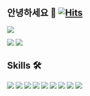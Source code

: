 ## 안녕하세요 🍎 [![Hits](https://hits.seeyoufarm.com/api/count/incr/badge.svg?url=https%3A%2F%2Fgithub.com%2FyaewonLee&count_bg=%2379C83D&title_bg=%23555555&icon=&icon_color=%23E7E7E7&title=hits&edge_flat=false)](https://hits.seeyoufarm.com)

![](http://github-profile-summary-cards.vercel.app/api/cards/profile-details?username=yaewonLee&theme=solarized)

![](http://github-profile-summary-cards.vercel.app/api/cards/stats?username=yaewonLee&theme=solarized)
![](http://github-profile-summary-cards.vercel.app/api/cards/most-commit-language?username=yaewonLee&theme=solarized)

## Skills 🛠️

![](https://img.shields.io/badge/GitHub-100000?style=for-the-badge&logo=github&logoColor=white)
![](https://img.shields.io/badge/iOS-000000?style=for-the-badge&logo=ios&logoColor=white)
![](https://img.shields.io/badge/Swift-FA7343?style=for-the-badge&logo=swift&logoColor=white)
![](https://img.shields.io/badge/Xcode-007ACC?style=for-the-badge&logo=Xcode&logoColor=white)
![](https://img.shields.io/badge/C%2B%2B-00599C?style=for-the-badge&logo=c%2B%2B&logoColor=white)
![](https://img.shields.io/badge/Visual_Studio-5C2D91?style=for-the-badge&logo=visual%20studio&logoColor=white)
![](https://img.shields.io/badge/Python-FFD43B?style=for-the-badge&logo=python&logoColor=blue)
![](https://img.shields.io/badge/PyCharm-000000.svg?&style=for-the-badge&logo=PyCharm&logoColor=white)
![](https://img.shields.io/badge/Jupyter-F37626.svg?&style=for-the-badge&logo=Jupyter&logoColor=white)
